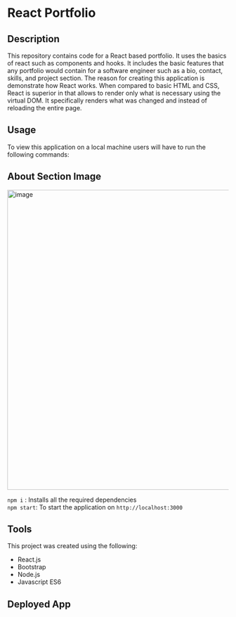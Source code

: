 # React Portfolio

## Description
This repository contains code for a React based portfolio. It uses the basics of react such as components and hooks. It includes the basic features that any portfolio would contain for a software engineer such as a bio, contact, skills, and project section. The reason for creating this application is demonstrate how React works. When compared to basic HTML and CSS, React is superior in that allows to render only what is necessary using the virtual DOM. It specifically renders what was changed and instead of reloading the entire page.

## Usage
To view this application on a local machine users will have to run the following commands:

## About Section Image
<img width="683" alt="image" src="https://user-images.githubusercontent.com/69539559/149703076-74e3e053-f4b0-4609-a5d2-990afb2fb6c9.png">

`npm i` : Installs all the required dependencies
<br/>
`npm start`: To start the application on `http://localhost:3000`

## Tools
This project was created using the following:
* React.js 
* Bootstrap
* Node.js
* Javascript ES6

## Deployed App
